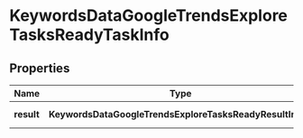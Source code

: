 # KeywordsDataGoogleTrendsExploreTasksReadyTaskInfo

## Properties

| Name | Type | Description | Notes |
|------------ | ------------- | ------------- | -------------|
**result** | **KeywordsDataGoogleTrendsExploreTasksReadyResultInfo[]** | array of results |[optional]|